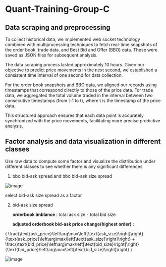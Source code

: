 # Quant-Training-Group-C

## Data scraping and preprocessing

To collect historical data, we implemented web socket technology combined with multiprocessing techniques to fetch real-time snapshots of the order book, trade data, and Best Bid and Offer (BBO) data. These were saved as JSON files for subsequent analysis.

The data scraping process lasted approximately 10 hours. Given our objective to predict price movements in the next second, we established a consistent time interval of one second for data collection.

For the order book snapshots and BBO data, we aligned our records using timestamps that correspond directly to those of the price data. For trade data, we aggregated the total volume traded in the interval between two consecutive timestamps (from t-1 to t), where t is the timestamp of the price data.

This structured approach ensures that each data point is accurately synchronized with the price movements, facilitating more precise predictive analysis.

## Factor analysis and data visualization in different classes 

Use raw data to compute some factor and visualize the distribution under different classes to see whether there is any significant differences

1. bbo bid-ask spread and bbo bid-ask size spread
   
  ![image](https://github.com/user-attachments/assets/8368a42e-519f-4ba3-a583-0f15038965c7)

  select bid-ask size spread as a factor

2. bid-ask size spread
   
   **orderbook imblance** : total ask size - total bid size
   
   **adjusted orderbook bid-ask price change(highest order)** :

\(
\frac{\text{ask_price}\left\arg\max\left[\text{ask_size}\right]\right}{\text{ask_price}\left\arg\max\left[\text{ask_size}\right]\right} + \frac{\text{bid_price}\left\arg\max\left[\text{bid_size}\right]\right}{\text{bid_price}\left\arg\max\left[\text{bid_size}\right]\right}
\)

   ![image](https://github.com/user-attachments/assets/1fd2d40d-498c-4b9a-91b4-f72ebd1edcb0)
